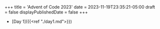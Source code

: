 +++
title = 'Advent of Code 2023'
date = 2023-11-19T23:35:21-05:00
draft = false
displayPublishedDate = false
+++


 - [Day 1]({{<ref "./day1.md">}})

